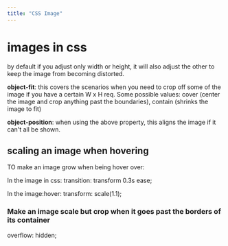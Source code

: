 ```yaml
---
title: "CSS Image"
---
```


# images in css

by default if you adjust only width or height, it will also adjust the other to keep the image from becoming distorted.

**object-fit**: this covers the scenarios when you need to crop off some of the image if you have a certain W x H req. Some possible values: cover (center the image and crop anything past the boundaries), contain (shrinks the image to fit)

**object-position**: when using the above property, this aligns the image if it can't all be shown.

## scaling an image when hovering
TO make an image grow when being hover over: 

In the image in css:
transition: transform 0.3s ease; 

In the image:hover:
transform: scale(1.1); 

### Make an image scale but crop when it goes past the borders of its container
overflow: hidden;
